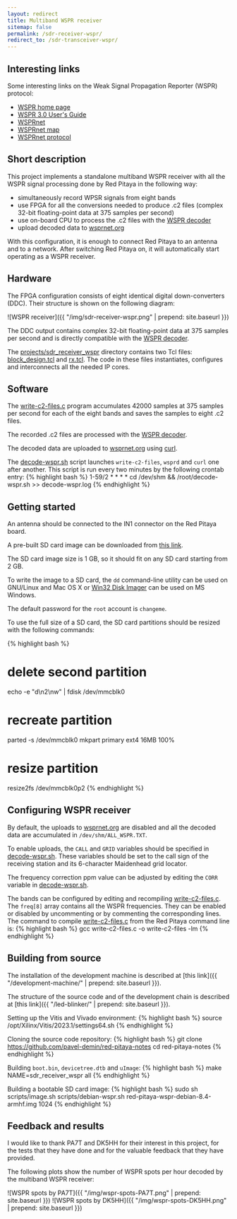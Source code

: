```yaml
---
layout: redirect
title: Multiband WSPR receiver
sitemap: false
permalink: /sdr-receiver-wspr/
redirect_to: /sdr-transceiver-wspr/
---
```


Interesting links
-----

Some interesting links on the Weak Signal Propagation Reporter (WSPR) protocol:

 - [WSPR home page](http://physics.princeton.edu/pulsar/k1jt/wspr.html)
 - [WSPR 3.0 User's Guide](http://physics.princeton.edu/pulsar/k1jt/WSPR_3.0_User.pdf)
 - [WSPRnet](http://wsprnet.org)
 - [WSPRnet map](http://wsprnet.org/drupal/wsprnet/map)
 - [WSPRnet protocol](http://wsprnet.org/automate.txt)

Short description
-----

This project implements a standalone multiband WSPR receiver with all the WSPR signal processing done by Red Pitaya in the following way:

 - simultaneously record WPSR signals from eight bands
 - use FPGA for all the conversions needed to produce .c2 files (complex 32-bit floating-point data at 375 samples per second)
 - use on-board CPU to process the .c2 files with the [WSPR decoder](https://sourceforge.net/p/wsjt/wsjt/HEAD/tree/branches/wsjtx/lib/wsprd/)
 - upload decoded data to [wsprnet.org](http://wsprnet.org)

With this configuration, it is enough to connect Red Pitaya to an antenna and to a network. After switching Red Pitaya on, it will automatically start operating as a WSPR receiver.

Hardware
-----

The FPGA configuration consists of eight identical digital down-converters (DDC). Their structure is shown on the following diagram:

![WSPR receiver]({{ "/img/sdr-receiver-wspr.png" | prepend: site.baseurl }})

The DDC output contains complex 32-bit floating-point data at 375 samples per second and is directly compatible with the [WSPR decoder](https://sourceforge.net/p/wsjt/wsjt/HEAD/tree/branches/wsjtx/lib/wsprd/).

The [projects/sdr_receiver_wspr](https://github.com/pavel-demin/red-pitaya-notes/tree/master/projects/sdr_receiver_wspr) directory contains two Tcl files: [block_design.tcl](https://github.com/pavel-demin/red-pitaya-notes/blob/master/projects/sdr_receiver_wspr/block_design.tcl) and [rx.tcl](https://github.com/pavel-demin/red-pitaya-notes/blob/master/projects/sdr_receiver_wspr/rx.tcl). The code in these files instantiates, configures and interconnects all the needed IP cores.

Software
-----

The [write-c2-files.c](https://github.com/pavel-demin/red-pitaya-notes/tree/master/projects/sdr_receiver_wspr/write-c2-files.c) program accumulates 42000 samples at 375 samples per second for each of the eight bands and saves the samples to eight .c2 files.

The recorded .c2 files are processed with the [WSPR decoder](https://sourceforge.net/p/wsjt/wsjt/HEAD/tree/branches/wsjtx/lib/wsprd/).

The decoded data are uploaded to [wsprnet.org](http://wsprnet.org) using [curl](https://curl.haxx.se).

The [decode-wspr.sh](https://github.com/pavel-demin/red-pitaya-notes/tree/master/projects/sdr_receiver_wspr/decode-wspr.sh) script launches `write-c2-files`, `wsprd` and `curl` one after another. This script is run every two minutes by the following crontab entry:
{% highlight bash %}
1-59/2 * * * * cd /dev/shm && /root/decode-wspr.sh >> decode-wspr.log
{% endhighlight %}

Getting started
-----

An antenna should be connected to the IN1 connector on the Red Pitaya board.

A pre-built SD card image can be downloaded from [this link](https://www.dropbox.com/sh/5fy49wae6xwxa8a/AACJ8cX8AX1sGmXJ_J31zolHa/sdr/red-pitaya-wspr-debian-8.5-armhf-20160820.zip?dl=1).

The SD card image size is 1 GB, so it should fit on any SD card starting from 2 GB.

To write the image to a SD card, the `dd` command-line utility can be used on GNU/Linux and Mac OS X or [Win32 Disk Imager](http://sourceforge.net/projects/win32diskimager/) can be used on MS Windows.

The default password for the `root` account is `changeme`.

To use the full size of a SD card, the SD card partitions should be resized with the following commands:

{% highlight bash %}
# delete second partition
echo -e "d\n2\nw" | fdisk /dev/mmcblk0
# recreate partition
parted -s /dev/mmcblk0 mkpart primary ext4 16MB 100%
# resize partition
resize2fs /dev/mmcblk0p2
{% endhighlight %}

Configuring WSPR receiver
-----

By default, the uploads to [wsprnet.org](http://wsprnet.org) are disabled and all the decoded data are accumulated in `/dev/shm/ALL_WSPR.TXT`.

To enable uploads, the `CALL` and `GRID` variables should be specified in [decode-wspr.sh](https://github.com/pavel-demin/red-pitaya-notes/tree/master/projects/sdr_receiver_wspr/decode-wspr.sh#L4). These variables should be set to the call sign of the receiving station and its 6-character Maidenhead grid locator.

The frequency correction ppm value can be adjusted by editing the `CORR` variable in [decode-wspr.sh](https://github.com/pavel-demin/red-pitaya-notes/tree/master/projects/sdr_receiver_wspr/decode-wspr.sh#L8).

The bands can be configured by editing and recompiling [write-c2-files.c](https://github.com/pavel-demin/red-pitaya-notes/tree/master/projects/sdr_receiver_wspr/write-c2-files.c). The `freq[8]` array contains all the WSPR frequencies. They can be enabled or disabled by uncommenting or by commenting the corresponding lines. The command to compile [write-c2-files.c](https://github.com/pavel-demin/red-pitaya-notes/tree/master/projects/sdr_receiver_wspr/write-c2-files.c) from the Red Pitaya command line is:
{% highlight bash %}
gcc write-c2-files.c -o write-c2-files -lm
{% endhighlight %}

Building from source
-----

The installation of the development machine is described at [this link]({{ "/development-machine/" | prepend: site.baseurl }}).

The structure of the source code and of the development chain is described at [this link]({{ "/led-blinker/" | prepend: site.baseurl }}).

Setting up the Vitis and Vivado environment:
{% highlight bash %}
source /opt/Xilinx/Vitis/2023.1/settings64.sh
{% endhighlight %}

Cloning the source code repository:
{% highlight bash %}
git clone https://github.com/pavel-demin/red-pitaya-notes
cd red-pitaya-notes
{% endhighlight %}

Building `boot.bin`, `devicetree.dtb` and `uImage`:
{% highlight bash %}
make NAME=sdr_receiver_wspr all
{% endhighlight %}

Building a bootable SD card image:
{% highlight bash %}
sudo sh scripts/image.sh scripts/debian-wspr.sh red-pitaya-wspr-debian-8.4-armhf.img 1024
{% endhighlight %}

Feedback and results
-----

I would like to thank PA7T and DK5HH for their interest in this project, for the tests that they have done and for the valuable feedback that they have provided.

The following plots show the number of WSPR spots per hour decoded by the multiband WSPR receiver:

![WSPR spots by PA7T]({{ "/img/wspr-spots-PA7T.png" | prepend: site.baseurl }})
![WSPR spots by DK5HH]({{ "/img/wspr-spots-DK5HH.png" | prepend: site.baseurl }})
